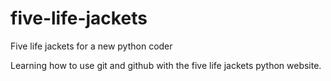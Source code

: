 five-life-jackets
=================

Five life jackets for a new python coder

Learning how to use git and github with the five life jackets python website.

